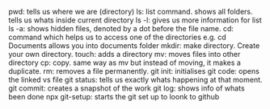 pwd: tells us where we are (directory)
ls: list command. shows all folders. tells us whats inside current directory
ls -l: gives us more information for list
ls -a: shows hidden files, denoted by a dot before the file name.
cd: command which helps us to access one of the directories e.g. cd Documents allows you into documents folder
mkdir: make directory. Create your own directory.
touch: adds a directory
mv: moves files into other directory
cp: copy. same way as mv but instead of moving, it makes a duplicate.
rm: removes a file permanently. 
git init: initialises git
code: opens the linked vs file
git status: tells us exactly whats happening at that moment.
git commit: creates a snapshot of the work
git log: shows info of whats been done
npx git-setup: starts the git set up to loonk to github